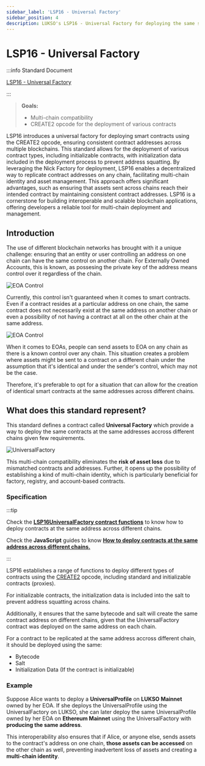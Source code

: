 ```yaml
---
sidebar_label: 'LSP16 - Universal Factory'
sidebar_position: 4
description: LUKSO's LSP16 - Universal Factory for deploying the same smart contracts to the same address across different chains.
---
```


# LSP16 - Universal Factory

:::info Standard Document

[LSP16 - Universal Factory](https://github.com/lukso-network/LIPs/blob/main/LSPs/LSP-16-UniversalFactory.md)

:::

> **Goals:**
>
> - Multi-chain compatibility
> - CREATE2 opcode for the deployment of various contracts

LSP16 introduces a universal factory for deploying smart contracts using the CREATE2 opcode, ensuring consistent contract addresses across multiple blockchains. This standard allows for the deployment of various contract types, including initializable contracts, with initialization data included in the deployment process to prevent address squatting. By leveraging the Nick Factory for deployment, LSP16 enables a decentralized way to replicate contract addresses on any chain, facilitating multi-chain identity and asset management. This approach offers significant advantages, such as ensuring that assets sent across chains reach their intended contract by maintaining consistent contract addresses. LSP16 is a cornerstone for building interoperable and scalable blockchain applications, offering developers a reliable tool for multi-chain deployment and management.

## Introduction

The use of different blockchain networks has brought with it a unique challenge: ensuring that an entity or user controlling an address on one chain can have the same control on another chain. For Externally Owned Accounts, this is known, as possesing the private key of the address means control over it regardless of the chain.

![EOA Control](/img/standards/lsp16/EOA-Control.jpeg)

Currently, this control isn't guaranteed when it comes to smart contracts. Even if a contract resides at a particular address on one chain, the same contract does not necessarily exist at the same address on another chain or even a possibility of not having a contract at all on the other chain at the same address.

![EOA Control](/img/standards/lsp16/Contract-Control.jpeg)

When it comes to EOAs, people can send assets to EOA on any chain as there is a known control over any chain. This situation creates a problem where assets might be sent to a contract on a different chain under the assumption that it's identical and under the sender's control, which may not be the case.

Therefore, it's preferable to opt for a situation that can allow for the creation of identical smart contracts at the same addresses across different chains.

## What does this standard represent?

This standard defines a contract called **Universal Factory** which provide a way to deploy the same contracts at the same addresses accross different chains given few requirements.

![UniversalFactory](/img/standards/lsp16/UniversalFactory.jpeg)

This multi-chain compatibility eliminates the **risk of asset loss** due to mismatched contracts and addresses. Further, it opens up the possibility of establishing a kind of multi-chain identity, which is particularly beneficial for factory, registry, and account-based contracts.

### Specification

:::tip

Check the [**LSP16UniversalFactory contract functions**](../../contracts/contracts/LSP16UniversalFactory/LSP16UniversalFactory.md) to know how to deploy contracts at the same address across different chains.

Check the **JavaScript** guides to know [**How to deploy contracts at the same address across different chains.**](../../tutorials/expert-guides/deploy-multichain-contracts.md)

:::

LSP16 establishes a range of functions to deploy different types of contracts using the [CREATE2](https://eips.ethereum.org/EIPS/eip-1014) opcode, including standard and initializable contracts (proxies).

For initializable contracts, the initialization data is included into the salt to prevent address squatting across chains.

Additionally, it ensures that the same bytecode and salt will create the same contract address on different chains, given that the UniversalFactory contract was deployed on the same address on each chain.

For a contract to be replicated at the same address accross different chain, it should be deployed using the same:

- Bytecode
- Salt
- Initialization Data (If the contract is initializable)

### Example

Suppose Alice wants to deploy a **UniversalProfile** on **LUKSO Mainnet** owned by her EOA. If she deploys the UniversalProfile using the UniversalFactory on LUKSO, she can later deploy the same UniversalProfile owned by her EOA on **Ethereum Mainnet** using the UniversalFactory with **producing the same address**.

This interoperability also ensures that if Alice, or anyone else, sends assets to the contract's address on one chain, **those assets can be accessed** on the other chain as well, preventing inadvertent loss of assets and creating a **multi-chain identity**.
